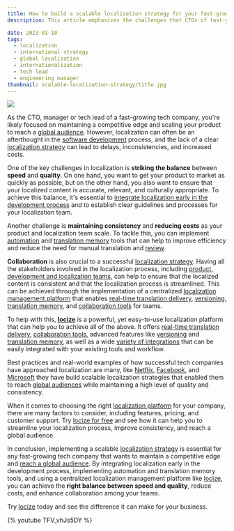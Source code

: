 ```yaml
---
title: How to build a scalable localization strategy for your fast-growing tech company
description: This article emphasizes the challenges that CTOs of fast-growing tech companies often face with regard to localization and provides a clear picture of how locize can help overcome those challenges by providing real-time translation delivery, advanced features and collaboration tools, and integrations with existing tools and workflow, which are all important factors that a CTO might consider when evaluating a localization platform. 

date: 2023-01-10
tags:
  - localization
  - international strategy
  - global localization
  - internationalization
  - tech lead
  - engineering manager
thumbnail: scalable-localization-strategy/title.jpg
---
```


![](title.jpg)

As the CTO, manager or tech lead of a fast-growing tech company, you're likely focused on maintaining a competitive edge and scaling your product to reach a [global audience](../grow-online-business/). However, localization can often be an afterthought in the [software development](../what-is-software-localization/) process, and the lack of a clear [localization strategy](../localization-strategy/) can lead to delays, inconsistencies, and increased costs.

One of the key challenges in localization is **striking the balance** between **speed** and **quality**. On one hand, you want to get your product to market as quickly as possible, but on the other hand, you also want to ensure that your localized content is accurate, relevant, and culturally appropriate. To achieve this balance, it's essential to [integrate localization early in the development process](../localization-fun/) and to establish clear guidelines and processes for your localization team.

Another challenge is **maintaining consistency** and **reducing costs** as your product and localization team scale. To tackle this, you can implement [automation](https://docs.locize.com/whats-inside/auto-machine-translation) and [translation memory](https://docs.locize.com/whats-inside/translation-memory) tools that can help to improve efficiency and reduce the need for manual translation and [review](https://docs.locize.com/whats-inside/review-workflow).

**Collaboration** is also crucial to a successful [localization strategy](../localization-strategy/). Having all the stakeholders involved in the localization process, including [product, development and localization teams](/for-your-team.html), can help to ensure that the localized content is consistent and that the localization process is streamlined. This can be achieved through the implementation of a centralized [localization management platform](../tms/) that enables [real-time translation delivery](https://docs.locize.com/whats-inside/cdn-content-delivery-network), [versioning](https://docs.locize.com/more/versioning), [translation memory](https://docs.locize.com/whats-inside/translation-memory), and [collaboration tools](https://docs.locize.com/more/notifications) for teams.

To help with this, **[locize](/)** is a powerful, yet easy-to-use localization platform that can help you to achieve all of the above. It offers [real-time translation delivery](https://docs.locize.com/whats-inside/cdn-content-delivery-network), [collaboration tools](https://docs.locize.com/whats-inside/review-workflow), advanced features like [versioning](https://docs.locize.com/more/versioning) and [translation memory](https://docs.locize.com/whats-inside/translation-memory), as well as a wide [variety of integrations](https://docs.locize.com/integration/instrumenting-your-code) that can be easily integrated with your existing tools and workflow.

Best practices and real-world examples of how successful tech companies have approached localization are many, like [Netflix](https://www.netflix.com), [Facebook](https://facebook.com), and [Microsoft](https://microsoft.com) they have build scalable localization strategies that enabled them to reach [global audiences](../globalization-vs-localization/) while maintaining a high level of quality and consistency.

When it comes to choosing the right [localization platform](../i18n-l10n-t9n-tms/) for your company, there are many factors to consider, including features, pricing, and customer support. Try [locize for free](https://www.locize.app/register) and see how it can help you to streamline your localization process, improve consistency, and reach a global audience.

In conclusion, implementing a scalable [localization strategy](../localization-strategy/) is essential for any fast-growing tech company that wants to maintain a competitive edge and [reach a global audience](../grow-online-business/). By integrating localization early in the development process, implementing automation and translation memory tools, and using a centralized localization management platform like [locize](/), you can achieve the **right balance between speed and quality**, reduce costs, and enhance collaboration among your teams.

Try [locize](https://www.locize.app/register) today and see the difference it can make for your business.

{% youtube TFV_vhJs5DY %}
